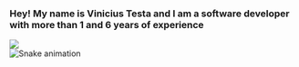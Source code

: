 <h3>
  Hey! My name is Vinicius Testa and I am a software developer with more than 1 and 6 years of experience
</h3>
<div>
  
  <img src="https://github-readme-stats.vercel.app/api?username=VinTesta&show_icons=true&theme=dark&include_all_commits=true&count_private=true">
</div>

<div
 
  ![Snake animation](https://github.com/matheusd-oliveira/matheusd-oliveira/blob/output/github-contribution-grid-snake.svg)
 
</div>
